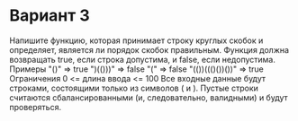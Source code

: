 # Вариант 3
Напишите функцию, которая принимает строку круглых скобок и определяет, является ли порядок
скобок правильным. Функция должна возвращать true, если строка допустима, и false, если
недопустима.
Примеры
"()" => true
")(()))" => false
"(" => false
"(())((()())())" => true
Ограничения
0 <= длина ввода <= 100
Все входные данные будут строками, состоящими только из символов ( и ).
Пустые строки считаются сбалансированными (и, следовательно, валидными) и будут
проверяться.
